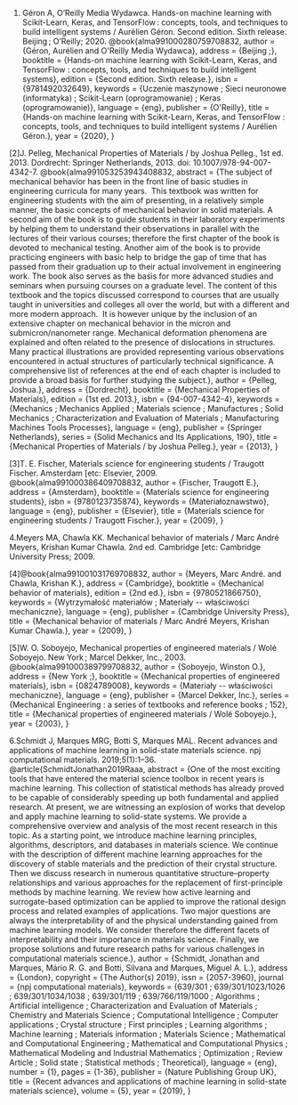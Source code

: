 1. Géron A, O’Reilly Media Wydawca. Hands-on machine learning with Scikit-Learn, Keras, and TensorFlow : concepts, tools, and techniques to build intelligent systems / Aurélien Géron. Second edition. Sixth release. Beijing ; O’Reilly; 2020.
@book{alma991000280759708832,
author = {Géron, Aurélien and O'Reilly Media Wydawca},
address = {Beijing ;},
booktitle = {Hands-on machine learning with Scikit-Learn, Keras, and TensorFlow : concepts, tools, and techniques to build intelligent systems},
edition = {Second edition. Sixth release.},
isbn = {9781492032649},
keywords = {Uczenie maszynowe ; Sieci neuronowe (informatyka) ; Scikit-Learn (oprogramowanie) ; Keras (oprogramowanie)},
language = {eng},
publisher = {O'Reilly},
title = {Hands-on machine learning with Scikit-Learn, Keras, and TensorFlow : concepts, tools, and techniques to build intelligent systems / Aurélien Géron.},
year = {2020},
}




[2]J. Pelleg, Mechanical Properties of Materials / by Joshua Pelleg., 1st ed. 2013. Dordrecht: Springer Netherlands, 2013. doi: 10.1007/978-94-007-4342-7.
@book{alma991053253943408832,
abstract = {The subject of mechanical behavior has been in the front line of basic studies in engineering curricula for many years.  This textbook was written for engineering students with the aim of presenting, in a relatively simple manner, the basic concepts of mechanical behavior in solid materials. A second aim of the book is to guide students in their laboratory experiments by helping them to understand their observations in parallel with the lectures of their various courses; therefore the first chapter of the book is devoted to mechanical testing. Another aim of the book is to provide practicing engineers with basic help to bridge the gap of time that has passed from their graduation up to their actual involvement in engineering work. The book also serves as the basis for more advanced studies and seminars when pursuing courses on a graduate level. The content of this textbook and the topics discussed correspond to courses that are usually taught in universities and colleges all over the world, but with a different and more modern approach.  It is however unique by the inclusion of an extensive chapter on mechanical behavior in the micron and submicron/nanometer range. Mechanical deformation phenomena are explained and often related to the presence of dislocations in structures.  Many practical illustrations are provided representing various observations encountered in actual structures of particularly technical significance. A comprehensive list of references at the end of each chapter is included to provide a broad basis for further studying the subject.},
author = {Pelleg, Joshua.},
address = {Dordrecht},
booktitle = {Mechanical Properties of Materials},
edition = {1st ed. 2013.},
isbn = {94-007-4342-4},
keywords = {Mechanics ; Mechanics Applied ; Materials science ; Manufactures ; Solid Mechanics ; Characterization and Evaluation of Materials ; Manufacturing Machines Tools Processes},
language = {eng},
publisher = {Springer Netherlands},
series = {Solid Mechanics and Its Applications, 190},
title = {Mechanical Properties of Materials / by Joshua Pelleg.},
year = {2013},
}





[3]T. E. Fischer, Materials science for engineering students / Traugott Fischer. Amsterdam [etc: Elsevier, 2009. 
@book{alma991000386409708832,
author = {Fischer, Traugott E.},
address = {Amsterdam},
booktitle = {Materials science for engineering students},
isbn = {9780123735874},
keywords = {Materiałoznawstwo},
language = {eng},
publisher = {Elsevier},
title = {Materials science for engineering students / Traugott Fischer.},
year = {2009},
}





  
4.Meyers MA, Chawla KK. Mechanical behavior of materials / Marc André Meyers, Krishan Kumar Chawla. 2nd ed. Cambridge [etc: Cambridge University Press; 2009.

[4]@book{alma991001031769708832,
author = {Meyers, Marc André. and Chawla, Krishan K.},
address = {Cambridge},
booktitle = {Mechanical behavior of materials},
edition = {2nd ed.},
isbn = {9780521866750},
keywords = {Wytrzymałość materiałów ; Materiały -- właściwości mechaniczne},
language = {eng},
publisher = {Cambridge University Press},
title = {Mechanical behavior of materials / Marc André Meyers, Krishan Kumar Chawla.},
year = {2009},
}


  
[5]W. O. Soboyejo, Mechanical properties of engineered materials / Wolé Soboyejo. New York ; Marcel Dekker, Inc., 2003.
@book{alma991000389799708832,
author = {Soboyejo, Winston O.},
address = {New York ;},
booktitle = {Mechanical properties of engineered materials},
isbn = {0824789008},
keywords = {Materiały -- właściwości mechaniczne},
language = {eng},
publisher = {Marcel Dekker, Inc.},
series = {Mechanical Engineering : a series of textbooks and reference books ; 152},
title = {Mechanical properties of engineered materials / Wolé Soboyejo.},
year = {2003},
}


6.Schmidt J, Marques MRG, Botti S, Marques MAL. Recent advances and applications of machine learning in solid-state materials science. npj computational materials. 2019;5(1):1–36.
@article{SchmidtJonathan2019Raaa,
abstract = {One of the most exciting tools that have entered the material science toolbox in recent years is machine learning. This collection of statistical methods has already proved to be capable of considerably speeding up both fundamental and applied research. At present, we are witnessing an explosion of works that develop and apply machine learning to solid-state systems. We provide a comprehensive overview and analysis of the most recent research in this topic. As a starting point, we introduce machine learning principles, algorithms, descriptors, and databases in materials science. We continue with the description of different machine learning approaches for the discovery of stable materials and the prediction of their crystal structure. Then we discuss research in numerous quantitative structure–property relationships and various approaches for the replacement of first-principle methods by machine learning. We review how active learning and surrogate-based optimization can be applied to improve the rational design process and related examples of applications. Two major questions are always the interpretability of and the physical understanding gained from machine learning models. We consider therefore the different facets of interpretability and their importance in materials science. Finally, we propose solutions and future research paths for various challenges in computational materials science.},
author = {Schmidt, Jonathan and Marques, Mário R. G. and Botti, Silvana and Marques, Miguel A. L.},
address = {London},
copyright = {The Author(s) 2019},
issn = {2057-3960},
journal = {npj computational materials},
keywords = {639/301 ; 639/301/1023/1026 ; 639/301/1034/1038 ; 639/301/119 ; 639/766/119/1000 ; Algorithms ; Artificial intelligence ; Characterization and Evaluation of Materials ; Chemistry and Materials Science ; Computational Intelligence ; Computer applications ; Crystal structure ; First principles ; Learning algorithms ; Machine learning ; Materials information ; Materials Science ; Mathematical and Computational Engineering ; Mathematical and Computational Physics ; Mathematical Modeling and Industrial Mathematics ; Optimization ; Review Article ; Solid state ; Statistical methods ; Theoretical},
language = {eng},
number = {1},
pages = {1-36},
publisher = {Nature Publishing Group UK},
title = {Recent advances and applications of machine learning in solid-state materials science},
volume = {5},
year = {2019},
}
